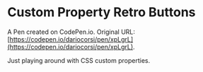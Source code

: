 # Custom Property Retro Buttons

A Pen created on CodePen.io. Original URL: [https://codepen.io/dariocorsi/pen/xpLgrL](https://codepen.io/dariocorsi/pen/xpLgrL).

Just playing around with CSS custom properties.